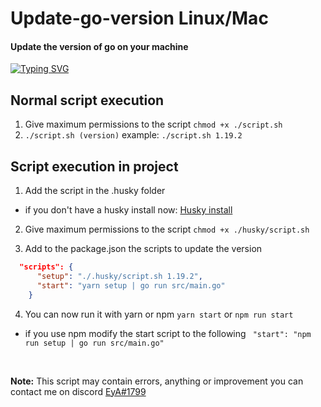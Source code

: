 
# Update-go-version Linux/Mac
#### Update the version of go on your machine

[![Typing SVG](https://readme-typing-svg.herokuapp.com?font=Fira+Code&pause=1000&color=F71164&width=435&lines=by+Edu+Ruiz)](https://git.io/typing-svg)

## Normal script execution

1. Give maximum permissions to the script `chmod +x ./script.sh`
2. `./script.sh (version)` example: `./script.sh 1.19.2`

## Script execution in project

1. Add the script in the .husky folder
  - if you don't have a husky install now: [Husky install](https://typicode.github.io/husky/#/?id=automatic-recommended)

2. Give maximum permissions to the script `chmod +x ./husky/script.sh`

3. Add to the package.json the scripts to update the version
  ```json
    "scripts": {
        "setup": "./.husky/script.sh 1.19.2",
        "start": "yarn setup | go run src/main.go"
      }
  ```
4. You can now run it with yarn or npm `yarn start` or `npm run start`
  - if you use npm modify the start script to the following ` "start": "npm run setup | go run src/main.go"`

<br>

**Note:** This script may contain errors, anything or improvement you can contact me on discord [EyA#1799](https://discord.com/users/398174691027714059)


